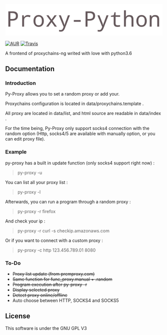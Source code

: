 ![Py-Proxy](img/logo.jpg)

[![AUR](https://img.shields.io/aur/license/yaourt.svg?style=flat-square)]() [![Travis](https://img.shields.io/travis/rust-lang/rust.svg?style=flat-square)]()

A frontend of proxychains-ng writed with love with python3.6

## Documentation

### Introduction

Py-Proxy allows you to set a random proxy or add your.

Proxychains configuration is located in data/proxychains.template .

All proxy are located in data/list, and html source are readable in data/index .

For the time being, Py-Proxy only support socks4 connection with the random option (Http, socks4/5 are available with manually option, or you can edit proxy file).

### Example

py-proxy has a built in update function (only socks4 support right now) :

> py-proxy -u

You can list all your proxy list :

> py-proxy -l

Afterwards, you can run a program through a random proxy :

> py-proxy -r firefox

And check your ip :

> py-proxy -r curl -s checkip.amazonaws.com

Or if you want to connect with a custom proxy :

> py-proxy -c http 123.456.789.01 8080


### To-Do

 + ~~Proxy list update (from premproxy.com)~~
 + ~~Same function for func_proxy.manual + .random~~
 + ~~Program execution after py-proxy -r~~
 + ~~Display selected proxy~~
 + ~~Detect proxy online/offline~~
 + Auto choose between HTTP, SOCKS4 and SOCKS5

## License

This software is under the GNU GPL V3
